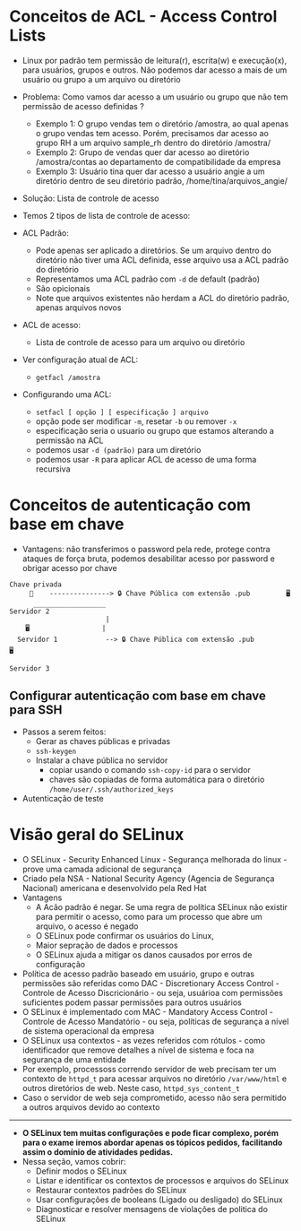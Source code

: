 # Conceitos de ACL - Access Control Lists

* Linux por padrão tem permissão de leitura(r), escrita(w) e execução(x), para usuários, grupos e outros. Não podemos dar acesso a mais de um usuário ou grupo a um arquivo ou diretório

* Problema: Como vamos dar acesso a um usuário ou grupo que não tem permissão de acesso definidas ?

  * Exemplo 1: O grupo vendas tem o diretório /amostra, ao qual apenas o grupo vendas tem acesso. Porém, precisamos dar acesso ao grupo RH a um arquivo sample_rh dentro do diretório /amostra/
  * Exemplo 2: Grupo de vendas quer dar acesso ao diretório /amostra/contas ao departamento de compatibilidade da empresa
  * Exemplo 3: Usuário tina quer dar acesso a usuário angie a um diretório dentro de seu diretório padrão, /home/tina/arquivos_angie/

* Solução: Lista de controle de acesso

* Temos 2 tipos de lista de controle de acesso:

* ACL Padrão:

  * Pode apenas ser aplicado a diretórios. Se um arquivo dentro do diretório não tiver uma ACL definida, esse arquivo usa a ACL padrão do diretório
  * Representamos uma ACL padrão com `-d` de default (padrão)
  * São opicionais
  * Note que arquivos existentes não herdam a ACL do diretório padrão, apenas arquivos novos

* ACL de acesso:

  * Lista de controle de acesso para um arquivo ou diretório

* Ver configuração atual de ACL:

  * `getfacl /amostra`

* Configurando uma ACL:

  * `setfacl [ opção ] [ especificação ] arquivo`
  * opção pode ser modificar `-m`, resetar `-b` ou remover `-x`
  * especificação seria o usuario ou grupo que estamos alterando a permissão na ACL
  * podemos usar `-d (padrão)` para um diretório
  * podemos usar `-R` para aplicar ACL de acesso de uma forma recursiva

# Conceitos de autenticação com base em chave

* Vantagens: não transferimos o password pela rede, protege contra ataques de força bruta, podemos desabilitar acesso por password e obrigar acesso por chave

```
Chave privada
     🔑    ---------------> 🔒 Chave Pública com extensão .pub         🖥 
      __________________                                           Servidor 2
                        |
    🖥                  |
  Servidor 1            --> 🔒 Chave Pública com extensão .pub         🖥 
                                                                   Servidor 3
```

## Configurar autenticação com base em chave para SSH

* Passos a serem feitos:
  - Gerar as chaves públicas e privadas
  - `ssh-keygen`
  * Instalar a chave pública no servidor
    - copiar usando o comando `ssh-copy-id` para o servidor
    - chaves são copiadas de forma automática para o diretório `/home/user/.ssh/authorized_keys`
* Autenticação de teste

# Visão geral do SELinux

* O SELinux - Security Enhanced Linux - Segurança melhorada do linux - prove uma camada adicional de segurança
* Criado pela NSA - National Security Agency (Agencia de Segurança Nacional) americana e desenvolvido pela Red Hat
* Vantagens
  - A Acão padrão é negar. Se uma regra de política SELinux não existir para permitir o acesso, como para um processo que abre um arquivo, o acesso é negado
  - O SELinux pode confirmar os usuários do Linux,
  - Maior sepração de dados e processos
  - O SELinux ajuda a mitigar os danos causados por erros de configuração
* Política de acesso padrão baseado em usuário, grupo e outras permissões são referidas como DAC - Discretionary Access Control - Controle de Acesso Discricionário - ou seja, usuárioa com permissões suficientes podem passar permissões para outros usuários
* O SELinux é implementado com MAC - Mandatory Access Control - Controle de Acesso Mandatório - ou seja, políticas de segurança a nível de sistema operacional da empresa
* O SELinux usa contextos - as vezes referidos com rótulos - como identificador que remove detalhes a nível de sistema e foca na segurança de uma entidade
* Por exemplo, processoss correndo servidor de web precisam ter um contexto de `httpd_t` para acessar arquivos no diretório `/var/www/html` e outros diretórios de web. Neste caso, `httpd_sys_content_t`
* Caso o servidor de web seja comprometido, acesso não sera permitido a outros arquivos devido ao contexto

---

* **O SELinux tem muitas configurações e pode ficar complexo, porém para o exame iremos abordar apenas os tópicos pedidos, facilitando assim o domínio de atividades pedidas.**
* Nessa seção, vamos cobrir:
  - Definir modos o SELinux
  - Listar e identificar os contextos de processos e arquivos do SELinux
  - Restaurar contextos padrões do SELinux
  - Usar configurações de booleans (Ligado ou desligado) do SELinux
  - Diagnosticar e resolver mensagens de violações de politica do SELinux

